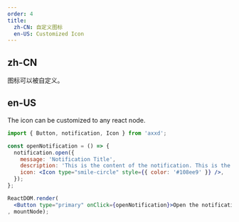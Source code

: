 ```yaml
---
order: 4
title:
  zh-CN: 自定义图标
  en-US: Customized Icon
---
```


## zh-CN

图标可以被自定义。

## en-US

The icon can be customized to any react node.

````jsx
import { Button, notification, Icon } from 'axxd';

const openNotification = () => {
  notification.open({
    message: 'Notification Title',
    description: 'This is the content of the notification. This is the content of the notification. This is the content of the notification.',
    icon: <Icon type="smile-circle" style={{ color: '#108ee9' }} />,
  });
};

ReactDOM.render(
  <Button type="primary" onClick={openNotification}>Open the notification box</Button>
, mountNode);
````
